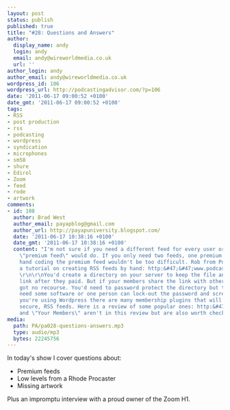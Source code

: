 ```yaml
---
layout: post
status: publish
published: true
title: "#28: Questions and Answers"
author:
  display_name: andy
  login: andy
  email: andy@wireworldmedia.co.uk
  url: ''
author_login: andy
author_email: andy@wireworldmedia.co.uk
wordpress_id: 106
wordpress_url: http://podcastingadvisor.com/?p=106
date: '2011-06-17 09:00:52 +0100'
date_gmt: '2011-06-17 09:00:52 +0100'
tags:
- RSS
- post production
- rss
- podcasting
- wordpress
- syndication
- microphones
- sm58
- shure
- Edirol
- Zoom
- feed
- rode
- artwork
comments:
- id: 108
  author: Brad West
  author_email: payapblog@gmail.com
  author_url: http://payapuniversity.blogspot.com/
  date: '2011-06-17 10:38:16 +0100'
  date_gmt: '2011-06-17 10:38:16 +0100'
  content: "I'm not sure if you need a different feed for every user or if a single
    \"premium feed\" would do. If you only need two feeds, one premium and one free,
    hand coding the premium feed wouldn't be too difficult. Rob from Podcast411 has
    a tutorial on creating RSS feeds by hand: http:&#47;&#47;www.podcast411.com&#47;howto_1.html
    \r\n\r\nYou'd create a directory on your server to keep the file and share the
    link after they paid. But if your members share the link with other members, you've
    got no recourse. You'd need to password protect the directory but then you'll
    need some software or one person can lock-out the password and screw everyone.\r\n\r\nIf
    you're using Wordpress there are many membership plugins that will allow individualized,
    secure, RSS feeds. Here is a review of some popular ones: http:&#47;&#47;www.wp-handyhints.com&#47;wordpress-ecommerce-plugins&#47;wordpress-membership-site-plugin-reviews&#47;\r\n\r\naMember
    and \"Your Members\" aren't in this review but are also worth checking out."
media:
  path: PA/pa028-questions-answers.mp3
  type: audio/mp3
  bytes: 22245756
---
```

In today's show I cover questions about:

* Premium feeds
* Low levels from a Rhode Procaster
* Missing artwork

Plus an impromptu interview with a proud owner of the Zoom H1.
